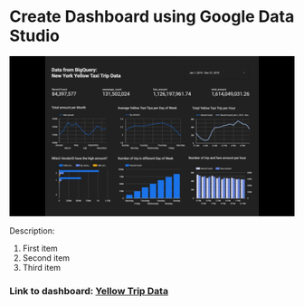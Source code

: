 # **Create Dashboard using Google Data Studio**

![Dashboard with Google Data Studio](dashboard.jpg)

Description:
1. First item
2. Second item
3. Third item


### Link to dashboard: [Yellow Trip Data](https://datastudio.google.com/reporting/2c96c05c-c7e0-449d-8a70-f4937e3d7205)
